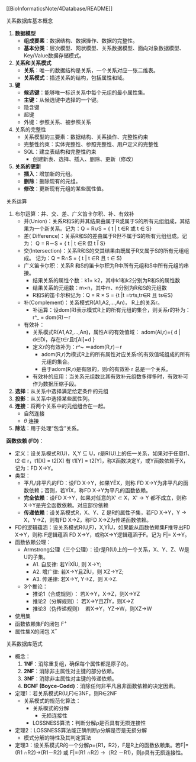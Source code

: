 [[BioInformaticsNote/4Database/README]]

关系数据库基本概念
1. **数据模型**
	- **组成要素**：数据结构、数据操作、数据的完整性。
	- **基本分类**：层次模型、网状模型、关系数据模型、面向对象数据模型、Key/Value数据存储模式。
1. **关系和关系模式**
	- **关系**：唯一的数据结构是关系，一个关系对应一张二维表。
	- **关系模式**：描述关系的结构，包括属性和域。
1. **键**
	- **候选键**：能够唯一标识关系中每个元组的最小属性集。
	- **主键**：从候选键中选择的一个键。
	- 隐含键
	- 超键
	- 外键：参照关系、被参照关系
1. 关系的完整性
	- 关系模型的三要素：数据结构、关系操作、完整性约束
	- 完整性约束：实体完整性、参照完整性、用户定义的完整性
	- SQL：建立表结构和完整性约束
		- 创建新表、选择、插入、删除、更新（修改）
1. **关系的更新**
	- **插入**：增加新的元组。
	- **删除**：删除现有的元组。
	- **修改**：更新现有元组的某些属性值。

关系运算
1. 布尔运算：并、交、差、广义笛卡尔积、补、有效补
	- 并(Union)：关系R和S的并其结果由属于R或属于S的所有元组组成，其结果为一个新关系。记为：Q = R∪S = { t | t ∈R 或 t ∈ S}
	- 差( Difference)：关系R和S的差由属于R但不属于S的所有元组组成。记为： Q = R－S = { t | t ∈R 但 t Ï S}
	- 交(Intersection)：关系R和S的交其结果由既属于R又属于S的所有元组组成。 记为：Q = R∩S = { t | t ∈R 且 t ∈ S}
	- 广义笛卡尔积：关系R 和S的笛卡尔积为R中所有元组和S中所有元组的串接。
		- 结果关系的属性个数：k1+ k2，其中k1和k2分别为R和S的属性数
		- 结果关系的元组数：m×n，其中m、n分别为R和S的元组数
		- R和S的笛卡尔积记为：Q = R × S = {t |t =trts,tr∈R 且 ts∈S}
	- 补(Complement)：关系模式R(A1,A2,…,An)， R上的关系r。
		- 补运算：设dom(R)表示模式R上的所有元组的集合，则关系r的补为：r^_ = dom(R)－r
	- 有效补：
		- 关系模式R(A1,A2,…,An)，属性Ai的有效值域： adom(Ai,r)={ d | d∈Di，存在t∈r且t[Ai]=d }
		- 定义r的有效补为：r^~ ＝adom(R,r)－r
			- adom(R,r)为模式R上的所有属性对应关系r的有效值域组成的所有元组的集合。
			- 由于adom(R,r)是有限的，则r的有效补 r 总是一个关系。
		- 有效补的应用：当关系元组数比其有效补元组数多得多时，有效补可作为数据压缩手段。
1. **选择**：从关系中选择满足给定条件的元组
2. **投影**：从关系中选择某些属性列。
3. **连接**：将两个关系中的元组组合在一起。
	- 自然连接
	- $\theta$ 连接
1. **除法**：用于处理“包含”关系。

**函数依赖 (FD)**：
- 定义：设关系模式R(U)，X,Y ⊆ U，r是R(U)上的任一关系，如果对于任意t1、t2 ∈ r，t1[X] = t2[X] 有 t1[Y] = t2[Y]，称X函数决定Y，或Y函数依赖于X，记为：FD X→Y。
- 类型：
	- 平凡/非平凡的FD：设FD X→Y，如果YËX，则称 FD X→Y为非平凡的函数依赖；否则，若YÍX，称FD X→Y为平凡的函数依赖。
	- **完全依赖**：设FD X→Y，如果对任意的X' ⊂ X，X' → Y 都不成立，则称X→Y是完全函数依赖。对应部份依赖
	- **传递依赖**：设关系模式R，X、Y、Z 是R的属性子集，若FD X→Y，Y → X，Y→Z，则有FD X→Z，称FD X→Z为传递函数依赖。
- FD的逻辑蕴涵：设关系模式R(U,F)，X,YÍU，如果能从函数依赖集F推导出FD X→Y，则称 F逻辑蕴涵 FD X→Y，或称X→Y逻辑蕴涵于F。记为 F|= X→Y。
- 函数依赖公理：
	- Armstrong公理（三个公理）：设r是R(U)上的一个关系，X、Y、Z、W是U的子集。
		- A1. 自反律: 若YÍXÍU, 则 X→Y;
		- A2. 增广律: 若X→Y且ZÍU，则 XZ→YZ;
		- A3. 传递律: 若X→Y, Y→Z，则 X→Z.
	- 3个推论：
		- 推论1（合成规则）： 若X→Y，X→Z，则X→YZ
		- 推论2（分解规则）： 若X→Y且ZÍY，则X→Z
		- 推论3（伪传递规则）  若X→Y，YZ→W，则XZ→W
- 使用集
- 函数依赖集F的闭包 F$^+$
- 属性集X的闭包 X$^+$

关系数据库范式
- 概念：
	1. **1NF**：消除重复组，确保每个属性都是原子的。
	2. **2NF**：消除非主属性对主键的部分依赖。
	3. **3NF**：消除非主属性对主键的传递依赖。
	4. **BCNF (Boyce-Codd)**：消除任何非平凡且非函数依赖的决定因素。
- 定理1：若关系模式R(U,F)∈3NF，则R∈2NF
	- 关系模式的规范化算法：
		- 关系模式的分解
			- 无损连接性
		- LOSSNESS算法：判断分解ρ是否具有无损连接性
- 定理2：LOSSNESS算法能正确判断ρ分解是否是无损分解
	- 模式分解的特性及其判定算法
- 定理3：设关系模式R的一个分解ρ={R1，R2}，F是R上的函数依赖集。若F|=(R1 ∩R2)→(R1－R2) 或 F|=(R1 ∩R2) →（R2 －R1)，则ρ具有无损连接性。
